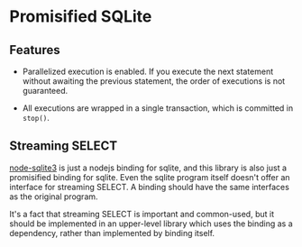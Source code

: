 # Promisified SQLite

## Features

- Parallelized execution is enabled. If you execute the next statement without awaiting the previous statement, the order of executions is not guaranteed.

- All executions are wrapped in a single transaction, which is committed in `stop()`.

## Streaming SELECT

[node-sqlite3](https://github.com/mapbox/node-sqlite3) is just a nodejs binding for sqlite, and this library is also just a promisified binding for sqlite. Even the sqlite program itself doesn't offer an interface for streaming SELECT. A binding should have the same interfaces as the original program.

It's a fact that streaming SELECT is important and common-used, but it should be implemented in an upper-level library which uses the binding as a dependency, rather than implemented by binding itself.
